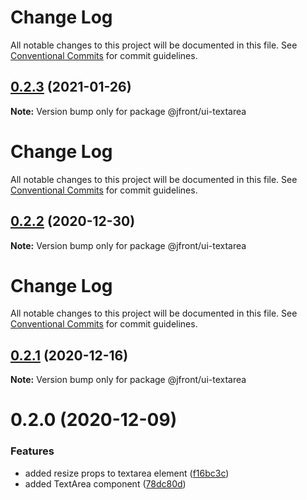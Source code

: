 # Change Log

All notable changes to this project will be documented in this file.
See [Conventional Commits](https://conventionalcommits.org) for commit guidelines.

## [0.2.3](https://github.com/Jepria/jfront-ui/compare/@jfront/ui-textarea@0.2.2...@jfront/ui-textarea@0.2.3) (2021-01-26)

**Note:** Version bump only for package @jfront/ui-textarea





# Change Log

All notable changes to this project will be documented in this file. See
[Conventional Commits](https://conventionalcommits.org) for commit guidelines.

## [0.2.2](https://github.com/Jepria/jfront-ui/compare/@jfront/ui-textarea@0.2.1...@jfront/ui-textarea@0.2.2) (2020-12-30)

**Note:** Version bump only for package @jfront/ui-textarea

# Change Log

All notable changes to this project will be documented in this file. See
[Conventional Commits](https://conventionalcommits.org) for commit guidelines.

## [0.2.1](https://github.com/Jepria/jfront-ui/compare/@jfront/ui-textarea@0.2.0...@jfront/ui-textarea@0.2.1) (2020-12-16)

**Note:** Version bump only for package @jfront/ui-textarea

# 0.2.0 (2020-12-09)

### Features

- added resize props to textarea element
  ([f16bc3c](https://github.com/Jepria/jfront-ui/commit/f16bc3cb106d2e5f6b9dd508f56e5fe81f3d54b7))
- added TextArea component
  ([78dc80d](https://github.com/Jepria/jfront-ui/commit/78dc80d59ab78ab7f8ec1c8fb857b1c3750b1ad8))
